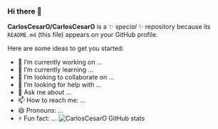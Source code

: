 ### Hi there 👋


**CarlosCesarO/CarlosCesarO** is a ✨ _special_ ✨ repository because its `README.md` (this file) appears on your GitHub profile.

Here are some ideas to get you started:

- 🔭 I’m currently working on ...
- 🌱 I’m currently learning ...
- 👯 I’m looking to collaborate on ...
- 🤔 I’m looking for help with ...
- 💬 Ask me about ...
- 📫 How to reach me: ...
- 😄 Pronouns: ...
- ⚡ Fun fact: ...
![CarlosCesarO GitHub stats](https://github-readme-stats.vercel.app/api?username=anuraghazra&show_icons=true&theme=radical)

